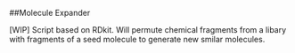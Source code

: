 ##Molecule Expander

[WIP] Script based on RDkit. Will permute chemical fragments from a libary with fragments of a seed molecule to generate new smilar molecules.
